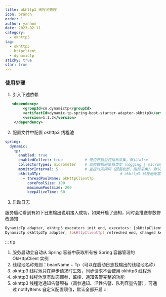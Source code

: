 ```yaml
---
title: okhttp3 线程池管理
icon: branch
order: 1
author: yanhom
date: 2023-02-11
category:
  - okhttp3
tag:
  - okhttp3
  - httpclient
  - dynamictp
sticky: true
star: true
---
```


<div class="wwads-cn wwads-vertical wwads-sticky" data-id="212" style="max-width:180px"></div>

### 使用步骤

1. 引入下述依赖

```xml
   <dependency>
        <groupId>cn.dynamictp</groupId>
        <artifactId>dynamic-tp-spring-boot-starter-adapter-okhttp3</artifactId>
        <version>1.1.2</version>
    </dependency>
```

2. 配置文件中配置 okhttp3 线程池

```yaml
spring:
  dynamic:
    tp:
      enabled: true
      enabledCollect: true          # 是否开启监控指标采集，默认false
      collectorTypes: micrometer    # 监控数据采集器类型（logging | micrometer | internal_logging），默认micrometer
      monitorInterval: 5            # 监控时间间隔（报警判断、指标采集），默认5s
      okhttp3Tp:                                    # okhttp3 线程池配置
        - threadPoolName: okHttpClientTp
          corePoolSize: 100
          maximumPoolSize: 200
          keepAliveTime: 60
```

3. 启动日志

服务启动看到有如下日志输出说明接入成功，如果开启了通知，同时会推送参数修改通知

```bash
DynamicTp adapter, okhttp3 executors init end, executors: {okHttpClientTp=ExecutorWrapper(threadPoolName=okHttpClientTp, executor=java.util.concurrent.ThreadPoolExecutor@f336fd[Running, pool size = 0, active threads = 0, queued tasks = 0, completed tasks = 0], threadPoolAliasName=null, notifyItems=[NotifyItem(platforms=null, enabled=true, type=liveness, threshold=70, interval=120, clusterLimit=1), NotifyItem(platforms=null, enabled=true, type=change, threshold=0, interval=1, clusterLimit=1), NotifyItem(platforms=null, enabled=true, type=capacity, threshold=70, interval=120, clusterLimit=1)], notifyEnabled=true)}
DynamicTp okhttp3Tp adapter, [okHttpClientTp] refreshed end, changed keys: [corePoolSize, maxPoolSize], corePoolSize: [0 => 100], maxPoolSize: [2147483647 => 200], keepAliveTime: [60 => 60]
```

::: tip

1. 服务启动会自动从 Spring 容器中获取所有被 Spring 容器管理的 OkHttpClient 实例 
2. 线程池名称规则：beanName + Tp（可以在启动日志找输出的线程池名称）
3. okhttp3 线程池只在异步请求时生效，同步请求不会使用 okhttp3 线程池
4. okhttp3 线程池享有动态调参、监控、通知告警完整的功能
5. okhttp3 线程池通知告警项有（调参通知、活性告警、队列容量告警），可通过 notifyItems 自定义配置项值，默认全部开启
:::
